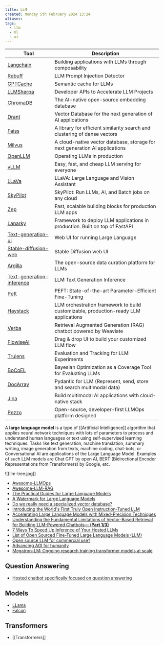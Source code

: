 ```yaml
---
title: LLM
created: Monday 5th February 2024 13:24
aliases: 
tags:
  - llm
  - ml
  - ai
---
```

| Tool | Description |
| ---- | ---- |
| [Langchain](https://github.com/hwchase17/langchain) | Building applications with LLMs through composability |
| [Rebuff](https://github.com/woop/rebuff) | LLM Prompt Injection Detector |
| [GPTCache](https://github.com/zilliztech/GPTCache) | Semantic cache for LLMs |
| [LLMSherpa](https://github.com/nlmatics/llmsherpa) | Developer APIs to Accelerate LLM Projects |
| [ChromaDB](https://github.com/chroma-core/chroma) | The AI-native open-source embedding database |
| [Drant](https://github.com/qdrant/qdrant) | Vector Database for the next generation of AI applications |
| [Faiss](https://github.com/facebookresearch/faiss) | A library for efficient similarity search and clustering of dense vectors |
| [Milvus](https://github.com/milvus-io/milvus) | A cloud-native vector database, storage for next generation AI applications |
| [OpenLLM](https://github.com/bentoml/OpenLLM) | Operating LLMs in production |
| [vLLM](https://github.com/vllm-project/vllm) | Easy, fast, and cheap LLM serving for everyone |
| [LLaVa](https://github.com/haotian-liu/LLaVA) | LLaVA: Large Language and Vision Assistant |
| [SkyPilot](https://github.com/skypilot-org/skypilot) | SkyPilot: Run LLMs, AI, and Batch jobs on any cloud |
| [Zep](https://github.com/getzep/zep) | Fast, scalable building blocks for production LLM apps |
| [Lanarky](https://github.com/ajndkr/lanarky) | Framework to deploy LLM applications in production. Built on top of FastAPI |
| [Text-generation-ui](https://github.com/oobabooga/text-generation-webui) | Web UI for running Large Language |
| [Stable-diffusion-web](https://github.com/AUTOMATIC1111/stable-diffusion-webui) | Stable Diffusion web UI |
| [Argilla](https://github.com/argilla-io/argilla) | The open-source data curation platform for LLMs |
| [Text-generation-inference](https://github.com/huggingface/text-generation-inference) | LLM Text Generation Inference |
| [Peft](https://pypi.org/project/peft/) | PEFT: State-of-the-art Parameter-Efficient Fine-Tuning |
| [Haystack](https://haystack.deepset.ai/) | LLM orchestration framework to build customizable, production-ready LLM applications |
| [Verba](https://github.com/weaviate/Verba) | Retrieval Augmented Generation (RAG) chatbot powered by Weaviate |
| [FlowiseAI](https://github.com/FlowiseAI/Flowise) | Drag & drop UI to build your customized LLM flow |
| [Trulens](https://github.com/truera/trulens) | Evaluation and Tracking for LLM Experiments |
| [BoCoEL](https://github.com/rentruewang/bocoel) | Bayesian Optimization as a Coverage Tool for Evaluating LLMs |
| [DocArray](https://github.com/docarray/docarray) | Pydantic for LLM (Represent, send, store and search multimodal data) |
| [Jina](https://github.com/jina-ai/jina) | Build multimodal AI applications with cloud-native stack |
| [Pezzo](https://github.com/pezzolabs/pezzo) | Open-source, developer-first LLMOps platform designed |

A **large language model** is a type of [[Artificial Intelligence]] algorithm that applies neural network techniques with lots of parameters to process and understand human languages or text using self-supervised learning techniques. Tasks like text generation, machine translation, summary writing, image generation from texts, machine coding, chat-bots, or Conversational AI are applications of the Large Language Model. Examples of such LLM models are Chat GPT by open AI, BERT (Bidirectional Encoder Representations from Transformers) by Google, etc.


![[llm-tree.jpg]]

- [Awesome-LLMOps](https://github.com/tensorchord/awesome-llmops)
- [Awesome-LLM-RAG](https://github.com/jxzhangjhu/Awesome-LLM-RAG)
- [The Practical Guides for Large Language Models](https://github.com/Mooler0410/LLMsPracticalGuide)
- [A Watermark for Large Language Models](https://github.com/jwkirchenbauer/lm-watermarking)
- [Do we really need a specialized vector database?](https://modelz.ai/blog/pgvector)
- [Introducing the World's First Truly Open Instruction-Tuned LLM](https://www.databricks.com/blog/2023/04/12/dolly-first-open-commercially-viable-instruction-tuned-llm)
- [Accelerating Large Language Models with Mixed-Precision Techniques](https://lightning.ai/pages/community/tutorial/accelerating-large-language-models-with-mixed-precision-techniques/)
- [Understanding the Fundamental Limitations of Vector-Based Retrieval for Building LLM-Powered Chatbots— (**Part 1/3)**](https://medium.com/thirdai-blog/understanding-the-fundamental-limitations-of-vector-based-retrieval-for-building-llm-powered-48bb7b5a57b3)
- [7 Ways To Speed Up Inference of Your Hosted LLMs](https://betterprogramming.pub/speed-up-llm-inference-83653aa24c47)
- [List of Open Sourced Fine-Tuned Large Language Models (LLM)](https://medium.com/geekculture/list-of-open-sourced-fine-tuned-large-language-models-llm-8d95a2e0dc76)
- [Open source LLM for commercial use?](https://news.ycombinator.com/item?id=35512338)
- [Advancing AGI for humanity](https://thegenerality.com/agi/index.html)
- [Megatron-LM: Ongoing research training transformer models at scale](https://github.com/NVIDIA/Megatron-LM)
## Question Answering

- [Hosted chatbot specifically focused on question answering](https://github.com/hwchase17/chat-langchain)
## Models

- [LLama](https://github.com/facebookresearch/llama)
- [Falcon](https://github.com/Sentdex/Falcon-LLM/)
## Transformers

- [[Transformers]]